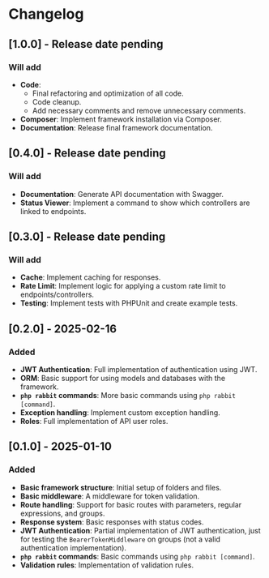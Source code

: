 # Changelog

## [1.0.0] - Release date pending  
### Will add  
- **Code**:  
  - Final refactoring and optimization of all code.  
  - Code cleanup.  
  - Add necessary comments and remove unnecessary comments.  
- **Composer**: Implement framework installation via Composer.  
- **Documentation**: Release final framework documentation.

## [0.4.0] - Release date pending  
### Will add  
- **Documentation**: Generate API documentation with Swagger.  
- **Status Viewer**: Implement a command to show which controllers are linked to endpoints.

## [0.3.0] - Release date pending  
### Will add  
- **Cache**: Implement caching for responses.  
- **Rate Limit**: Implement logic for applying a custom rate limit to endpoints/controllers.  
- **Testing**: Implement tests with PHPUnit and create example tests.

## [0.2.0] - 2025-02-16  
### Added  
- **JWT Authentication**: Full implementation of authentication using JWT.  
- **ORM**: Basic support for using models and databases with the framework.  
- **`php rabbit` commands**: More basic commands using `php rabbit [command]`.  
- **Exception handling**: Implement custom exception handling.  
- **Roles**: Full implementation of API user roles.

## [0.1.0] - 2025-01-10  
### Added  
- **Basic framework structure**: Initial setup of folders and files.  
- **Basic middleware**: A middleware for token validation.  
- **Route handling**: Support for basic routes with parameters, regular expressions, and groups.  
- **Response system**: Basic responses with status codes.  
- **JWT Authentication**: Partial implementation of JWT authentication, just for testing the `BearerTokenMiddleware` on groups (not a valid authentication implementation).  
- **`php rabbit` commands**: Basic commands using `php rabbit [command]`.  
- **Validation rules**: Implementation of validation rules.
